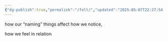 ```yaml
---
{"dg-publish":true,"permalink":"/felt/","updated":"2025-05-07T22:27:54.238+08:00"}
---
```




how our “naming” things affect how we notice,

how we feel in relation